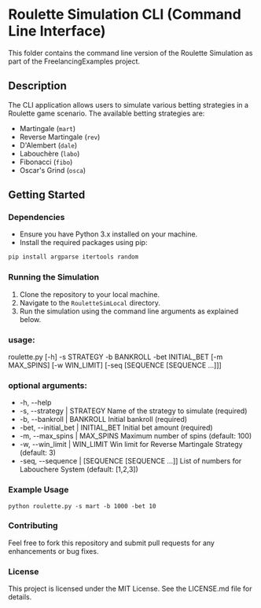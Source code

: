 # Roulette Simulation CLI (Command Line Interface)

This folder contains the command line version of the Roulette Simulation as part of the FreelancingExamples project.

## Description

The CLI application allows users to simulate various betting strategies in a Roulette game scenario. The available betting strategies are:

- Martingale (`mart`)
- Reverse Martingale (`rev`)
- D'Alembert (`dale`)
- Labouchère (`labo`)
- Fibonacci (`fibo`)
- Oscar's Grind (`osca`)

## Getting Started

### Dependencies

* Ensure you have Python 3.x installed on your machine.
* Install the required packages using pip:

```bash
pip install argparse itertools random
```

### Running the Simulation
1. Clone the repository to your local machine.
2. Navigate to the `RouletteSimLocal` directory.
3. Run the simulation using the command line arguments as explained below.

### usage: 
roulette.py [-h] -s STRATEGY -b BANKROLL -bet INITIAL_BET [-m MAX_SPINS] [-w WIN_LIMIT] [-seq [SEQUENCE [SEQUENCE ...]]]

### optional arguments:
*  -h, --help
*  -s, --strategy      | STRATEGY  Name of the strategy to simulate (required)
*  -b, --bankroll      | BANKROLL  Initial bankroll (required)
*  -bet, --initial_bet | INITIAL_BET  Initial bet amount (required)
*  -m, --max_spins     | MAX_SPINS  Maximum number of spins (default: 100)
*  -w, --win_limit     | WIN_LIMIT  Win limit for Reverse Martingale Strategy (default: 3)
*  -seq, --sequence    | [SEQUENCE [SEQUENCE ...]]  List of numbers for Labouchere System (default: [1,2,3])


### Example Usage
```python roulette.py -s mart -b 1000 -bet 10```


### Contributing
Feel free to fork this repository and submit pull requests for any enhancements or bug fixes.

### License
This project is licensed under the MIT License. See the LICENSE.md file for details.

